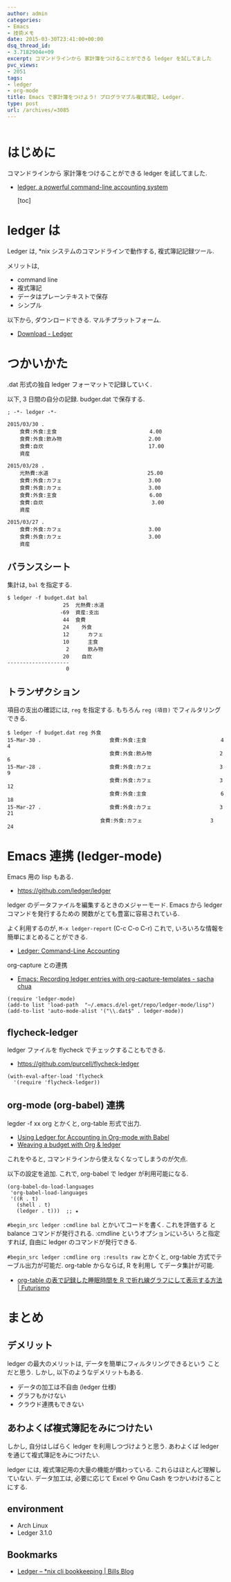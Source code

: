 ```yaml
---
author: admin
categories:
- Emacs
- 技術メモ
date: 2015-03-30T23:41:00+00:00
dsq_thread_id:
- 3.7182904e+09
excerpt: コマンドラインから 家計簿をつけることができる ledger を試してました
pvc_views:
- 2051
tags:
- ledger
- org-mode
title: Emacs で家計簿をつけよう! プログラマブル複式簿記, Ledger.
type: post
url: /archives/=3085
---
```


<img alt="" src="https://futurismo.biz/wp-content/uploads/emacs_logo.jpg"/>

はじめに
========

コマンドラインから 家計簿をつけることができる ledger を試してました.

-   [ledger, a powerful command-line accounting
    system](https://ledger-cli.org/)

    \[toc\]

ledger は
=========

Ledger は, \*nix システムのコマンドラインで動作する, 複式簿記記録ツール.

メリットは,

-   command line
-   複式簿記
-   データはプレーンテキストで保存
-   シンプル

以下から, ダウンロードできる. マルチプラットフォーム.

-   [Download - Ledger](https://ledger-cli.org/download.html)

つかいかた
==========

.dat 形式の独自 ledger フォーマットで記録していく.

以下, 3 日間の自分の記録. budger.dat で保存する.

``` {.text}
; -*- ledger -*-

2015/03/30 .
    食費:外食:主食                              4.00
    食費:外食:飲み物                            2.00
    食費:自炊                                  17.00
    資産

2015/03/28 .
    光熱費:水道                                25.00
    食費:外食:カフェ                            3.00
    食費:外食:カフェ                            3.00
    食費:外食:主食                              6.00
    食費:自炊                                   3.00
    資産    

2015/03/27 .
    食費:外食:カフェ                            3.00
    食費:外食:カフェ                            3.00
    資産
```

バランスシート
--------------

集計は, `bal` を指定する.

``` {.bash}
$ ledger -f budget.dat bal
                  25  光熱費:水道
                 -69  資産:支出
                  44  食費
                  24    外食
                  12      カフェ
                  10      主食
                   2      飲み物
                  20    自炊
--------------------
                   0
```

トランザクション
----------------

項目の支出の確認には, `reg` を指定する. もちろん `reg (項目)`
でフィルタリングできる.

``` {.bash}
$ ledger -f budget.dat reg 外食
15-Mar-30 .                      食費:外食:主食                        4             4
                                 食費:外食:飲み物                      2             6
15-Mar-28 .                      食費:外食:カフェ                      3             9
                                 食費:外食:カフェ                      3            12
                                 食費:外食:主食                        6            18
15-Mar-27 .                      食費:外食:カフェ                      3            21
                              食費:外食:カフェ                      3            24

```

Emacs 連携 (ledger-mode)
========================

Emacs 用の lisp もある.

-   <https://github.com/ledger/ledger>

ledger のデータファイルを編集するときのメジャーモード. Emacs から ledger
コマンドを発行するための 関数がとても豊富に容易されている.

よく利用するのが, `M-x ledger-report` (C-c C-o C-r) これで,
いろいろな情報を簡単にまとめることができる.

-   [Ledger: Command-Line
    Accounting](https://www.ledger-cli.org/3.0/doc/ledger-mode.html)

org-capture との連携

-   [Emacs: Recording ledger entries with org-capture-templates - sacha
    chua](https://sachachua.com/blog/2010/11/emacs-recording-ledger-entries-with-org-capture-templates/)

``` {.commonlisp}
(require 'ledger-mode)
(add-to list 'load-path  "~/.emacs.d/el-get/repo/ledger-mode/lisp")
(add-to-list 'auto-mode-alist '("\\.dat$" . ledger-mode))
```

flycheck-ledger
---------------

ledger ファイルを flycheck でチェックすることもできる.

-   <https://github.com/purcell/flycheck-ledger>

``` {.commonlisp}
(with-eval-after-load 'flycheck
  '(require 'flycheck-ledger))
```

org-mode (org-babel) 連携
-------------------------

legder -f xx org とかくと, org-table 形式で出力.

-   [Using Ledger for Accounting in Org-mode with
    Babel](https://orgmode.org/worg/org-contrib/babel/languages/ob-doc-ledger.html)
-   [Weaving a budget with Org &
    ledger](https://orgmode.org/worg/org-tutorials/weaving-a-budget.html)

これをやると, コマンドラインから使えなくなってしまうのが欠点.

以下の設定を追加. これで, org-babel で ledger が利用可能になる.

``` {.commonlisp}
(org-babel-do-load-languages
 'org-babel-load-languages
 '((R . t)
   (shell . t)
   (ledger . t)))  ;; ★
```

`#begin_src ledger :cmdline bal` とかいてコードを書く. これを評価する と
balance コマンドが発行される. :cmdline というオプションにいろい
ろと指定すれば, 自由に ledger のコマンドが発行できる.

`#begin_src ledger :cmdline org :results raw` とかくと, org-table
方式でテーブル出力が可能だ. org-table からならば, R を利用し
てデータ集計が可能.

-   [org-table の表で記録した睡眠時間を R
    で折れ線グラフにして表示する方法 |
    Futurismo](https://futurismo.biz/archives/3023)

まとめ
======

デメリット
----------

ledger の最大のメリットは, データを簡単にフィルタリングできるという
ことだと思う. しかし, 以下のようなデメリットもある.

-   データの加工は不自由 (ledger 仕様)
-   グラフもかけない
-   クラウド連携もできない

あわよくば複式簿記をみにつけたい
--------------------------------

しかし, 自分はしばらく ledger を利用しつづけようと思う. あわよくば
ledger を通じて複式簿記をみにつけたい.

ledger には, 複式簿記用の大量の機能が備わっている.
これらはほとんど理解していない. データ加工は, 必要に応じて Excel や Gnu
Cash をつかいわけることにする.

environment
-----------

-   Arch Linux
-   Ledger 3.1.0

Bookmarks
---------

-   [Ledger – \*nix cli bookkeeping | Bills
    Blog](https://billalex.wordpress.com/2013/05/01/ledger-nix-cli-double-entry-accounting/#)

